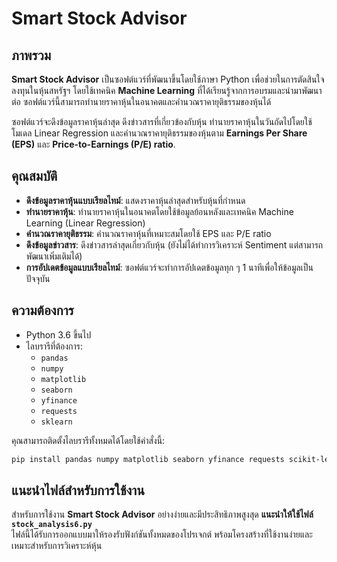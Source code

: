 # Smart Stock Advisor

## ภาพรวม
**Smart Stock Advisor** เป็นซอฟต์แวร์ที่พัฒนาขึ้นโดยใช้ภาษา Python เพื่อช่วยในการตัดสินใจลงทุนในหุ้นสหรัฐฯ โดยใช้เทคนิค **Machine Learning** ที่ได้เรียนรู้จากการอบรมและนำมาพัฒนาต่อ ซอฟต์แวร์นี้สามารถทำนายราคาหุ้นในอนาคตและคำนวณราคายุติธรรมของหุ้นได้

ซอฟต์แวร์จะดึงข้อมูลราคาหุ้นล่าสุด ดึงข่าวสารที่เกี่ยวข้องกับหุ้น ทำนายราคาหุ้นในวันถัดไปโดยใช้โมเดล Linear Regression และคำนวณราคายุติธรรมของหุ้นตาม **Earnings Per Share (EPS)** และ **Price-to-Earnings (P/E) ratio**.

## คุณสมบัติ
- **ดึงข้อมูลราคาหุ้นแบบเรียลไทม์**: แสดงราคาหุ้นล่าสุดสำหรับหุ้นที่กำหนด
- **ทำนายราคาหุ้น**: ทำนายราคาหุ้นในอนาคตโดยใช้ข้อมูลย้อนหลังและเทคนิค Machine Learning (Linear Regression)
- **คำนวณราคายุติธรรม**: คำนวณราคาหุ้นที่เหมาะสมโดยใช้ EPS และ P/E ratio
- **ดึงข้อมูลข่าวสาร**: ดึงข่าวสารล่าสุดเกี่ยวกับหุ้น (ยังไม่ได้ทำการวิเคราะห์ Sentiment แต่สามารถพัฒนาเพิ่มเติมได้)
- **การอัปเดตข้อมูลแบบเรียลไทม์**: ซอฟต์แวร์จะทำการอัปเดตข้อมูลทุก ๆ 1 นาทีเพื่อให้ข้อมูลเป็นปัจจุบัน

## ความต้องการ
- Python 3.6 ขึ้นไป
- ไลบรารีที่ต้องการ:
    - `pandas`
    - `numpy`
    - `matplotlib`
    - `seaborn`
    - `yfinance`
    - `requests`
    - `sklearn`
  
คุณสามารถติดตั้งไลบรารีทั้งหมดได้โดยใช้คำสั่งนี้:
```bash
pip install pandas numpy matplotlib seaborn yfinance requests scikit-learn

```
## แนะนำไฟล์สำหรับการใช้งาน

สำหรับการใช้งาน **Smart Stock Advisor** อย่างง่ายและมีประสิทธิภาพสูงสุด **แนะนำให้ใช้ไฟล์ `stock_analysis6.py`**  
ไฟล์นี้ได้รับการออกแบบมาให้รองรับฟังก์ชันทั้งหมดของโปรเจกต์ พร้อมโครงสร้างที่ใช้งานง่ายและเหมาะสำหรับการวิเคราะห์หุ้น


